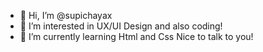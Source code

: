 - 👋 Hi, I’m @supichayax
- 👀 I’m interested in UX/UI Design and also coding!
- 🌱 I’m currently learning Html and Css 
Nice to talk to you!

<!---
supichayax/supichayax is a ✨ special ✨ repository because its `README.md` (this file) appears on your GitHub profile.
You can click the Preview link to take a look at your changes.
--->
